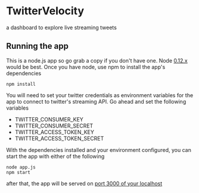 # TwitterVelocity
a dashboard to explore live streaming tweets

## Running the app
This is a node.js app so go grab a copy if you don't have one. Node [0.12.x](https://nodejs.org/download) would be best. Once you have node, use npm to install the app's dependencies
    
    npm install
    
You will need to set your twitter credentials as environment variables for the app to connect to twitter's streaming API. Go ahead and set the following variables
- TWITTER_CONSUMER_KEY
- TWITTER_CONSUMER_SECRET
- TWITTER_ACCESS_TOKEN_KEY
- TWITTER_ACCESS_TOKEN_SECRET

With the dependencies installed and your environment configured, you can start the app with either of the following
    
    node app.js
    npm start
    
after that, the app will be served on [port 3000 of your localhost](http://localhost:3000)
